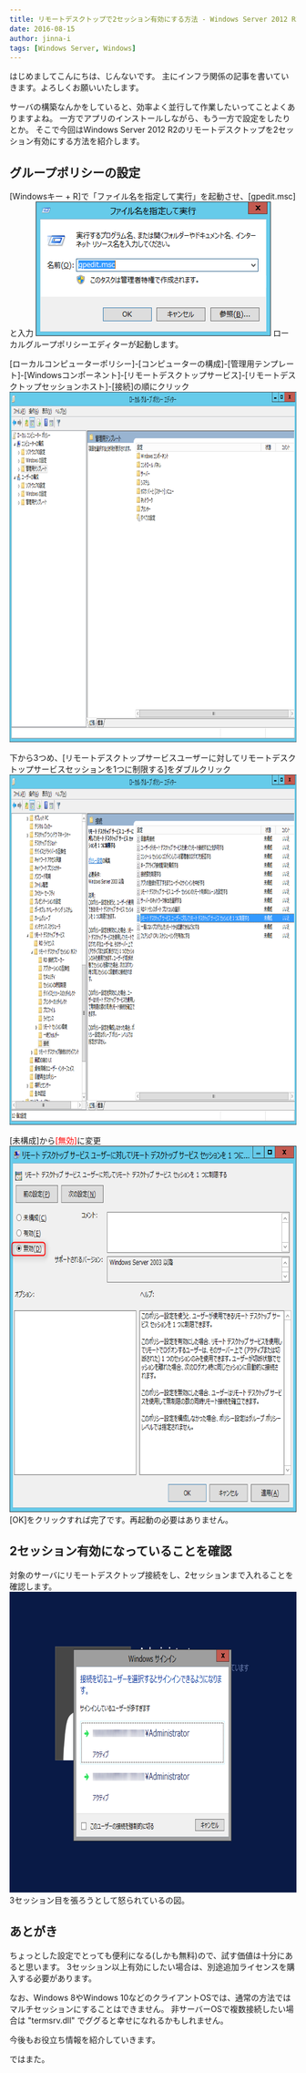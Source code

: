 ```yaml
---
title: リモートデスクトップで2セッション有効にする方法 - Windows Server 2012 R2
date: 2016-08-15
author: jinna-i
tags: [Windows Server, Windows]
---
```


はじめましてこんにちは、じんないです。
主にインフラ関係の記事を書いていきます。よろしくお願いいたします。

サーバの構築なんかをしていると、効率よく並行して作業したいってことよくありますよね。
一方でアプリのインストールしながら、もう一方で設定をしたりとか。
そこで今回はWindows Server 2012 R2のリモートデスクトップを2セッション有効にする方法を紹介します。

## グループポリシーの設定
[Windowsキー + R]で「ファイル名を指定して実行」を起動させ、[gpedit.msc]と入力
<img src="images/enable-multiple-session-in-windows-server-2012-r2-1.png" alt="j_session_001" width="413" height="236" class="alignnone size-full wp-image-2236" />
ローカルグループポリシーエディターが起動します。

[ローカルコンピューターポリシー]-[コンピューターの構成]-[管理用テンプレート]-[Windowsコンポーネント]-[リモートデスクトップサービス]-[リモートデスクトップセッションホスト]-[接続]の順にクリック
<img src="images/enable-multiple-session-in-windows-server-2012-r2-2.png" alt="j_session_002" width="1024" height="615" class="alignnone size-large wp-image-2237" />

下から3つめ、[リモートデスクトップサービスユーザーに対してリモートデスクトップサービスセッションを1つに制限する]をダブルクリック
<img src="images/enable-multiple-session-in-windows-server-2012-r2-3.png" alt="j_session_003" width="1024" height="615" class="alignnone size-large wp-image-2238" />

[未構成]から<span style="color:red;">[無効]</span>に変更
<img src="images/enable-multiple-session-in-windows-server-2012-r2-4.png" alt="j_session_004_e" width="700" height="643" class="alignnone size-full wp-image-2258" />
[OK]をクリックすれば完了です。再起動の必要はありません。

## 2セッション有効になっていることを確認
対象のサーバにリモートデスクトップ接続をし、2セッションまで入れることを確認します。
<img src="images/enable-multiple-session-in-windows-server-2012-r2-5.png" alt="j_session_006_e" width="756" height="528" class="alignnone size-full wp-image-2241" />
3セッション目を張ろうとして怒られているの図。

## あとがき
ちょっとした設定でとっても便利になる(しかも無料)ので、試す価値は十分にあると思います。
3セッション以上有効にしたい場合は、別途追加ライセンスを購入する必要があります。

なお、Windows 8やWindows 10などのクライアントOSでは、通常の方法ではマルチセッションにすることはできません。
非サーバーOSで複数接続したい場合は "termsrv.dll" でググると幸せになれるかもしれません。

今後もお役立ち情報を紹介していきます。

ではまた。